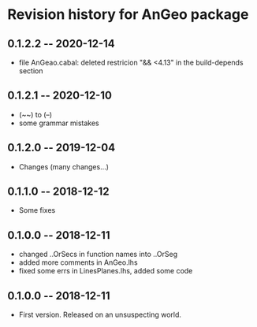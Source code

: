 # Revision history for AnGeo package

## 0.1.2.2 -- 2020-12-14

* file AnGeao.cabal: deleted restricion "&& <4.13" in the build-depends section

## 0.1.2.1 -- 2020-12-10

* (~~) to (–)
* some grammar mistakes

## 0.1.2.0 -- 2019-12-04

* Changes (many changes...)

## 0.1.1.0 -- 2018-12-12

* Some fixes

## 0.1.0.0 -- 2018-12-11

* changed ..OrSecs in function names into ..OrSeg
* added more comments in AnGeo.lhs
* fixed some errs in LinesPlanes.lhs, added some code


## 0.1.0.0 -- 2018-12-11

* First version. Released on an unsuspecting world.
